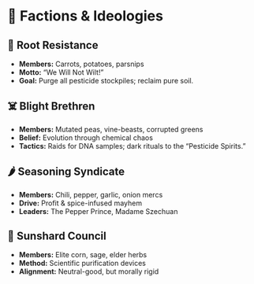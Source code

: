 <!-- docs/factions.md -->

# 🧬 Factions & Ideologies

## 🥕 Root Resistance  
- **Members:** Carrots, potatoes, parsnips  
- **Motto:** “We Will Not Wilt!”  
- **Goal:** Purge all pesticide stockpiles; reclaim pure soil.  

## ☠️ Blight Brethren  
- **Members:** Mutated peas, vine-beasts, corrupted greens  
- **Belief:** Evolution through chemical chaos  
- **Tactics:** Raids for DNA samples; dark rituals to the “Pesticide Spirits.”  

## 🌶️ Seasoning Syndicate  
- **Members:** Chili, pepper, garlic, onion mercs  
- **Drive:** Profit & spice-infused mayhem  
- **Leaders:** The Pepper Prince, Madame Szechuan  

## 🌽 Sunshard Council  
- **Members:** Elite corn, sage, elder herbs  
- **Method:** Scientific purification devices  
- **Alignment:** Neutral-good, but morally rigid  
